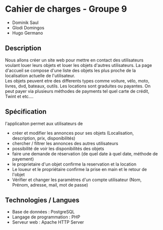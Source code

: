 # Cahier de charges - Groupe 9
* Dominik Saul
* Glodi Domingos
* Hugo Germano

## Description
Nous allons créer un site web pour mettre en contact des utilisateurs voulant louer leurs objets et louer les objets d'autres utilisateurs. La page d'accueil se compose d'une liste des objets les plus proche de la localisation actuelle de l'utilisateur.   
Les objets peuvent etre des differents types comme voiture, vélo, moto, livres, dvd, bateaux, outils. Les locations sont graduites ou payantes. On peut payer via plusieurs méthodes de payments tel quel carte de crédit, Twint et etc....

## Spécification
l'applicaiton permet aux utilisateurs de
- créer et modifier les annonces pour ses objets (Localisation, description, prix, disponibilités)
- chercher / filtrer les annonces des autres utilisateurs
- possibilité de voir les disponibilités des objets
- faire une demande de réservation (de quel date à quel date, méthode de payement)
- le proprietaire d'un objet confirme la reservation et la location
- Le loueur et le propriétaire confirme la prise en main et le retour de l'objet
- Vérifier et changer les paramètres d'un compte utilisateur (Nom, Prénom, adresse, mail, mot de passe)

## Technologies / Langues
- Base de données : PostgreSQL
- Langage de programmation : PHP
- Serveur web : Apache HTTP Server
